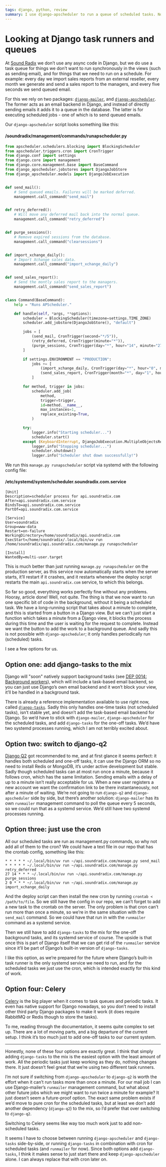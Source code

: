 ```yaml
---
tags: django, python, review
summary: I use django-apscheduler to run a queue of scheduled tasks. Now I also need the ability to run one-off tasks and that turned out to not be so simple.
---
```


# Looking at Django task runners and queues

At [Sound Radix](https://www.soundradix.com/) we don’t use any async code in Django, but we do use a task queue for things we don’t want to run synchronously in the views (such as sending email), and for things that we need to run on a schedule. For example: every day we import sales reports from an external reseller, every month we generate and send a sales report to the managers, and every five seconds we send queued email.

For this we rely on two packages: [`django-mailer`](https://github.com/pinax/django-mailer/), and [`django-apscheduler`](https://github.com/jcass77/django-apscheduler). The former acts as an email backend in Django, and instead of directly sending emails it adds it to a queue in the database. The latter is for executing scheduled jobs - one of which is to send queued emails.

Our `django-apscheduler` script looks something like this:

#### <i class="fa-regular fa-file-code"></i> /soundradix/management/commands/runapscheduler.py
```python
from apscheduler.schedulers.blocking import BlockingScheduler
from apscheduler.triggers.cron import CronTrigger
from django.conf import settings
from django.core import management
from django.core.management.base import BaseCommand
from django_apscheduler.jobstores import DjangoJobStore
from django_apscheduler.models import DjangoJobExecution


def send_mail():
    # Send queued emails. Failures will be marked deferred.
    management.call_command("send_mail")


def retry_deferred():
    # Will move any deferred mail back into the normal queue.
    management.call_command("retry_deferred")


def purge_sessions():
    # Remove expired sessions from the database.
    management.call_command("clearsessions")


def import_xchange_daily():
    # Import Xchange sales data.
    management.call_command("import_xchange_daily")


def send_sales_report():
    # Send the montly sales report to the managers.
    management.call_command("send_sales_report")


class Command(BaseCommand):
    help = "Runs APScheduler."

    def handle(self, *args, **options):
        scheduler = BlockingScheduler(timezone=settings.TIME_ZONE)
        scheduler.add_jobstore(DjangoJobStore(), "default")

        jobs = [
            (send_mail, CronTrigger(second="*/5")),
            (retry_deferred, CronTrigger(minute="*")),
            (purge_sessions, CronTrigger(day="*", hour="14", minute="27")),
        ]

        if settings.ENVIRONMENT == "PRODUCTION":
            jobs += [
                (import_xchange_daily, CronTrigger(day="*", hour="0", minute="2")),
                (send_sales_report, CronTrigger(month="*", day="1", hour="8", minute="13")),
            ]

        for method, trigger in jobs:
            scheduler.add_job(
                method,
                trigger=trigger,
                id=method.__name__,
                max_instances=1,
                replace_existing=True,
            )

        try:
            logger.info("Starting scheduler...")
            scheduler.start()
        except (KeyboardInterrupt, DjangoJobExecution.MultipleObjectsReturned):  # The job is already being executed
            logger.info("Stopping scheduler...")
            scheduler.shutdown()
            logger.info("Scheduler shut down successfully!")
```

We run this `manage.py runapscheduler` script via systemd with the following config file:

#### <i class="fa-regular fa-file-code"></i> /etc/systemd/system/scheduler.soundradix.com.service
```
[Unit]
Description=scheduler process for api.soundradix.com
After=api.soundradix.com.service
BindsTo=api.soundradix.com.service
PartOf=api.soundradix.com.service

[Service]
User=soundradix
Group=www-data
Restart=on-failure
WorkingDirectory=/home/soundradix/api.soundradix.com
ExecStart=/home/soundradix/.local/bin/uv run /home/soundradix/api.soundradix.com/manage.py runapscheduler

[Install]
WantedBy=multi-user.target
```

This is much better than just running `manage.py runapscheduler` on the production server, as this service now automatically starts when the server starts, it’ll restart if it crashes, and it restarts whenever the deploy script restarts the main `api.soundradix.com` service, to which this belongs.

So far so good, everything works perfectly fine without any problems. Hooray, article done! Well, not quite. The thing is that we now want to run one specific bit of code in the background, without it being a scheduled task. We have a long-running script that takes about a minute to complete, and this is started from a button in a Django view. But we can’t just start a function which takes a minute from a Django view, it blocks the process during this time and the user is waiting for the request to complete. Instead we want the button to add the work to a background queue. And sadly this is not possible with  `django-apscheduler`; it only handles periodically run (scheduled) tasks.

I see a few options for us.

## Option one: add django-tasks to the mix
Django will "soon" natively support background tasks (see [DEP 0014: Background workers](https://github.com/django/deps/blob/main/accepted/0014-background-workers.rst)), which will include a task-based email backend, so you can just use Django’s own email backend and it won’t block your view, it’ll be handled in a background task.

There is already a reference implementation available to use right now, called [`django-tasks`](https://github.com/RealOrangeOne/django-tasks). Sadly this only handles one-time tasks (not scheduled tasks), isn’t stable yet, and doesn’t add the task-based email backend for Django. So we’d have to stick with `django-mailer`, `django-apscheduler` for the scheduled tasks, and add `django-tasks` for the one-off tasks. We’d have two systemd processes running, which I am not terribly excited about.

## Option two: switch to django-q2
[Django Q2](https://django-q2.readthedocs.io/en/master/) got recommended to me, and at first glance it seems perfect: it handles both scheduled and one-off tasks, it can use the Django ORM so no need to install Redis or MongoDB, it’s under active development but stable. Sadly though scheduled tasks can at most run once a minute, because it follows cron, which has the same limitation. Sending emails with a delay of up to a minute isn’t really acceptable for us. When a new user registers a new account we want the confirmation link to be there instantaneously, not after a minute of waiting. We’re not going to run `django-q2` and `django-apscheduler` side by side, but there’s another solution: `django-mailer` has its own `runmailer` management command to poll the queue every 5 seconds, so we could run that as a systemd service. We’d still have two systemd processes running.

## Option three: just use the cron
All our scheduled tasks are run as management.py commands, so why not add all of them to the cron? We could have a text file in our repo that has the crontab config, something like this:

```
* * * * * ~/.local/bin/uv run ~/api.soundradix.com/manage.py send_mail
* * * * * ~/.local/bin/uv run ~/api.soundradix.com/manage.py retry_deferred
27 14 * * * ~/.local/bin/uv run ~/api.soundradix.com/manage.py purge_sessions
2 0 * * * ~/.local/bin/uv run ~/api.soundradix.com/manage.py import_xchange_daily
```

And the deploy script can then install the new cron by running `crontab < /path/to/file`. So we still have the config in our repo, we can’t forget to add a new task to the crontab on the server. The only problem is that cron can’t run more than once a minute, so we’re in the same situation with the `send_mail` command. So we could have that run in with the `runmailer` command as a systemd service.

Then we still have to add `django-tasks` to the mix for the one-off background tasks, and its systemd service of course. The upside is that once this is part of Django itself that we can get rid of the `runmailer` service since it’ll be part of Django’s built-in version of `django-tasks`.

I like this option, as we’re prepared for the future where Django’s built-in task runner is the only systemd service we need to run, and for the scheduled tasks we just use the cron, which is intended exactly for this kind of work.

## Option four: Celery
[Celery](https://docs.celeryq.dev/en/latest/index.html) is the big player when it comes to task queues and periodic tasks. It even has native support for Django nowadays, so you don’t need to install other third party Django packages to make it work (it does require RabbitMQ or Redis though to store the tasks).

To me, reading through the documentation, it seems quite complex to set up. There are a lot of moving parts, and a big departure of the current setup. I think it’s too much just to add one-off tasks to our current system.

---

Honestly, none of these four options are exactly great. I think that simply adding `django-tasks` to the mix is the easiest option with the least amount of work. All the periodic tasks just keep working as they do, nothing changes there. It just doesn’t feel great that we’re using two different task runners.

I’m not sure if switching from `django-apscheduler` to `django-q2` is worth the effort when it can’t run tasks more than once a minute. For our mail job I can use Django-mailer’s `runmailer` management command, but what about other future jobs which we might want to run twice a minute for example? It just doesn’t seem a future-proof option. The exact same problem exists if we’d move to pure cron for the scheduled tasks, but at least we don’t add another dependency (`django-q2`) to the mix, so I’d prefer that over switching to `django-q2`.

Switching to Celery seems like way too much work just to add non-scheduled tasks.

It seems I have to choose between running `django-apscheduler` and `django-tasks` side-by-side, or running `django-tasks` in combination with cron for scheduled tasks (and `runmailer` for now). Since both options add `django-tasks`, I think it makes sense to just start there and keep `django-apscheduler` alone. I can always replace that with cron later on.
